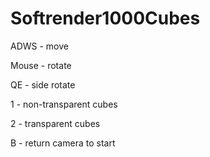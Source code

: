 # Softrender1000Cubes

ADWS - move

Mouse - rotate

QE - side rotate

1 - non-transparent cubes

2 - transparent cubes

B - return camera to start
